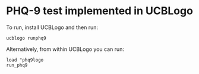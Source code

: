 # PHQ-9 test implemented in UCBLogo

To run, install UCBLogo and then run:

```
ucblogo runphq9
```

Alternatively, from within UCBLogo you can run:

```
load "phq9logo
run_phq9
```
